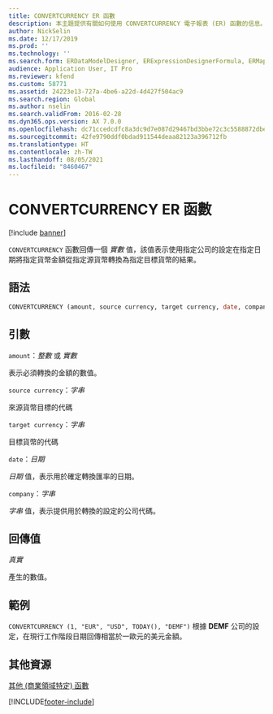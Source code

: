 ```yaml
---
title: CONVERTCURRENCY ER 函數
description: 本主題提供有關如何使用 CONVERTCURRENCY 電子報表 (ER) 函數的信息。
author: NickSelin
ms.date: 12/17/2019
ms.prod: ''
ms.technology: ''
ms.search.form: ERDataModelDesigner, ERExpressionDesignerFormula, ERMappedFormatDesigner, ERModelMappingDesigner
audience: Application User, IT Pro
ms.reviewer: kfend
ms.custom: 58771
ms.assetid: 24223e13-727a-4be6-a22d-4d427f504ac9
ms.search.region: Global
ms.author: nselin
ms.search.validFrom: 2016-02-28
ms.dyn365.ops.version: AX 7.0.0
ms.openlocfilehash: dc71ccedcdfc8a3dc9d7e087d29467bd3bbe72c3c5588872dbeaf3aa1dd35d2b
ms.sourcegitcommit: 42fe9790ddf0bdad911544deaa82123a396712fb
ms.translationtype: HT
ms.contentlocale: zh-TW
ms.lasthandoff: 08/05/2021
ms.locfileid: "8460467"
---
```

# <a name="convertcurrency-er-function"></a>CONVERTCURRENCY ER 函數

[!include [banner](../includes/banner.md)]

`CONVERTCURRENCY` 函數回傳一個 *實數* 值，該值表示使用指定公司的設定在指定日期將指定貨幣金額從指定源貨幣轉換為指定目標貨幣的結果。

## <a name="syntax"></a>語法

```vb
CONVERTCURRENCY (amount, source currency, target currency, date, company)
```

## <a name="arguments"></a>引數

`amount`：*整數* 或 *實數*

表示必須轉換的金額的數值。

`source currency`：*字串*

來源貨幣目標的代碼

`target currency`：*字串*

目標貨幣的代碼

`date`：*日期*

*日期* 值，表示用於確定轉換匯率的日期。

`company`：*字串*

*字串* 值，表示提供用於轉換的設定的公司代碼。

## <a name="return-values"></a>回傳值

*真實*

產生的數值。

## <a name="example"></a>範例

`CONVERTCURRENCY (1, "EUR", "USD", TODAY(), "DEMF")` 根據 **DEMF** 公司的設定，在現行工作階段日期回傳相當於一歐元的美元金額。

## <a name="additional-resources"></a>其他資源

[其他 (商業領域特定) 函數](er-functions-category-other.md)


[!INCLUDE[footer-include](../../../includes/footer-banner.md)]